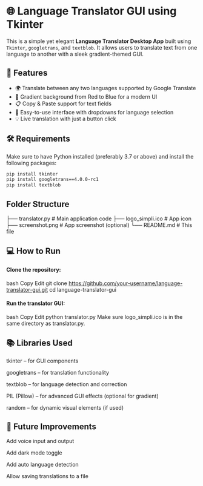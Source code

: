 # 🌐 Language Translator GUI using Tkinter

This is a simple yet elegant **Language Translator Desktop App** built using `Tkinter`, `googletrans`, and `textblob`. It allows users to translate text from one language to another with a sleek gradient-themed GUI.

## 🚀 Features

- 🌍 Translate between any two languages supported by Google Translate  
- 🎨 Gradient background from Red to Blue for a modern UI  
- 📋 Copy & Paste support for text fields  
- 📱 Easy-to-use interface with dropdowns for language selection  
- 💡 Live translation with just a button click  

## 🛠️ Requirements

Make sure to have Python installed (preferably 3.7 or above) and install the following packages:

```bash
pip install tkinter
pip install googletrans==4.0.0-rc1
pip install textblob

```
## Folder Structure

├── translator.py           # Main application code
├── logo_simpli.ico         # App icon
├── screenshot.png          # App screenshot (optional)
└── README.md               # This file

## 💻 How to Run

#### Clone the repository:

bash
Copy
Edit
git clone https://github.com/your-username/language-translator-gui.git
cd language-translator-gui

#### Run the translator GUI:

bash
Copy
Edit
python translator.py
Make sure logo_simpli.ico is in the same directory as translator.py.

## 📚 Libraries Used

tkinter – for GUI components

googletrans – for translation functionality

textblob – for language detection and correction

PIL (Pillow) – for advanced GUI effects (optional for gradient)

random – for dynamic visual elements (if used)

## 📌 Future Improvements

Add voice input and output

Add dark mode toggle

Add auto language detection

Allow saving translations to a file
